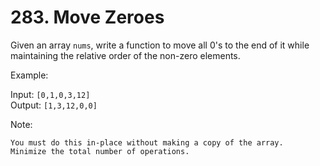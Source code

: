 # 283. Move Zeroes

Given an array `nums`, write a function to move all 0's to the end of it while maintaining the relative order of the non-zero elements.

Example:

Input:   `[0,1,0,3,12]` \
Output:  `[1,3,12,0,0]`

Note:

    You must do this in-place without making a copy of the array.
    Minimize the total number of operations.
